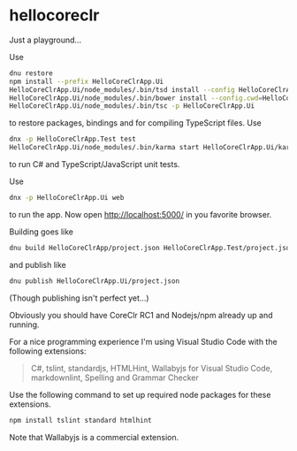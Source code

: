 # hellocoreclr

Just a playground...

Use

```bash
dnu restore
npm install --prefix HelloCoreClrApp.Ui
HelloCoreClrApp.Ui/node_modules/.bin/tsd install --config HelloCoreClrApp.Ui/tsd.json
HelloCoreClrApp.Ui/node_modules/.bin/bower install --config.cwd=HelloCoreClrApp.Ui
HelloCoreClrApp.Ui/node_modules/.bin/tsc -p HelloCoreClrApp.Ui
```

to restore packages, bindings and for compiling TypeScript files. Use

```bash
dnx -p HelloCoreClrApp.Test test
HelloCoreClrApp.Ui/node_modules/.bin/karma start HelloCoreClrApp.Ui/karma.conf.js
```

to run C# and TypeScript/JavaScript unit tests.

Use

```bash
dnx -p HelloCoreClrApp.Ui web
```

to run the app. Now open <http://localhost:5000/> in you favorite browser.

Building goes like

```bash
dnu build HelloCoreClrApp/project.json HelloCoreClrApp.Test/project.json HelloCoreClrApp.Ui/project.json
```

and publish like

```bash
dnu publish HelloCoreClrApp.Ui/project.json
```

(Though publishing isn't perfect yet...)

Obviously you should have CoreClr RC1 and Nodejs/npm already up and running.

For a nice programming experience I'm using Visual Studio Code with the following extensions:
> C#, tslint, standardjs, HTMLHint, Wallabyjs for Visual Studio Code, markdownlint, Spelling and Grammar Checker

Use the following command to set up required node packages for these extensions.

```bash
npm install tslint standard htmlhint
```

Note that Wallabyjs is a commercial extension.
